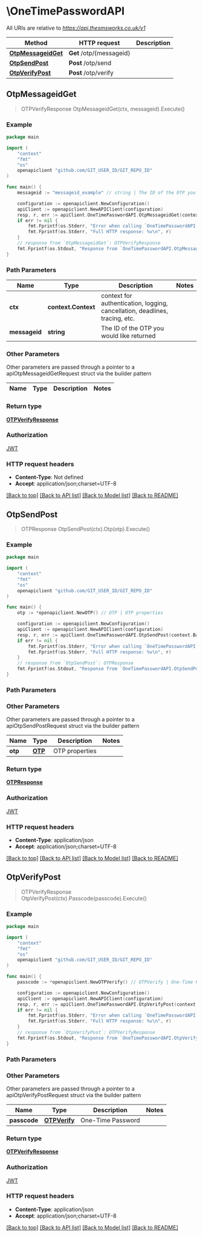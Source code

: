 # \OneTimePasswordAPI

All URIs are relative to *https://api.thesmsworks.co.uk/v1*

Method | HTTP request | Description
------------- | ------------- | -------------
[**OtpMessageidGet**](OneTimePasswordAPI.md#OtpMessageidGet) | **Get** /otp/{messageid} | 
[**OtpSendPost**](OneTimePasswordAPI.md#OtpSendPost) | **Post** /otp/send | 
[**OtpVerifyPost**](OneTimePasswordAPI.md#OtpVerifyPost) | **Post** /otp/verify | 



## OtpMessageidGet

> OTPVerifyResponse OtpMessageidGet(ctx, messageid).Execute()





### Example

```go
package main

import (
    "context"
    "fmt"
    "os"
    openapiclient "github.com/GIT_USER_ID/GIT_REPO_ID"
)

func main() {
    messageid := "messageid_example" // string | The ID of the OTP you would like returned

    configuration := openapiclient.NewConfiguration()
    apiClient := openapiclient.NewAPIClient(configuration)
    resp, r, err := apiClient.OneTimePasswordAPI.OtpMessageidGet(context.Background(), messageid).Execute()
    if err != nil {
        fmt.Fprintf(os.Stderr, "Error when calling `OneTimePasswordAPI.OtpMessageidGet``: %v\n", err)
        fmt.Fprintf(os.Stderr, "Full HTTP response: %v\n", r)
    }
    // response from `OtpMessageidGet`: OTPVerifyResponse
    fmt.Fprintf(os.Stdout, "Response from `OneTimePasswordAPI.OtpMessageidGet`: %v\n", resp)
}
```

### Path Parameters


Name | Type | Description  | Notes
------------- | ------------- | ------------- | -------------
**ctx** | **context.Context** | context for authentication, logging, cancellation, deadlines, tracing, etc.
**messageid** | **string** | The ID of the OTP you would like returned | 

### Other Parameters

Other parameters are passed through a pointer to a apiOtpMessageidGetRequest struct via the builder pattern


Name | Type | Description  | Notes
------------- | ------------- | ------------- | -------------


### Return type

[**OTPVerifyResponse**](OTPVerifyResponse.md)

### Authorization

[JWT](../README.md#JWT)

### HTTP request headers

- **Content-Type**: Not defined
- **Accept**: application/json;charset=UTF-8

[[Back to top]](#) [[Back to API list]](../README.md#documentation-for-api-endpoints)
[[Back to Model list]](../README.md#documentation-for-models)
[[Back to README]](../README.md)


## OtpSendPost

> OTPResponse OtpSendPost(ctx).Otp(otp).Execute()





### Example

```go
package main

import (
    "context"
    "fmt"
    "os"
    openapiclient "github.com/GIT_USER_ID/GIT_REPO_ID"
)

func main() {
    otp := *openapiclient.NewOTP() // OTP | OTP properties

    configuration := openapiclient.NewConfiguration()
    apiClient := openapiclient.NewAPIClient(configuration)
    resp, r, err := apiClient.OneTimePasswordAPI.OtpSendPost(context.Background()).Otp(otp).Execute()
    if err != nil {
        fmt.Fprintf(os.Stderr, "Error when calling `OneTimePasswordAPI.OtpSendPost``: %v\n", err)
        fmt.Fprintf(os.Stderr, "Full HTTP response: %v\n", r)
    }
    // response from `OtpSendPost`: OTPResponse
    fmt.Fprintf(os.Stdout, "Response from `OneTimePasswordAPI.OtpSendPost`: %v\n", resp)
}
```

### Path Parameters



### Other Parameters

Other parameters are passed through a pointer to a apiOtpSendPostRequest struct via the builder pattern


Name | Type | Description  | Notes
------------- | ------------- | ------------- | -------------
 **otp** | [**OTP**](OTP.md) | OTP properties | 

### Return type

[**OTPResponse**](OTPResponse.md)

### Authorization

[JWT](../README.md#JWT)

### HTTP request headers

- **Content-Type**: application/json
- **Accept**: application/json;charset=UTF-8

[[Back to top]](#) [[Back to API list]](../README.md#documentation-for-api-endpoints)
[[Back to Model list]](../README.md#documentation-for-models)
[[Back to README]](../README.md)


## OtpVerifyPost

> OTPVerifyResponse OtpVerifyPost(ctx).Passcode(passcode).Execute()





### Example

```go
package main

import (
    "context"
    "fmt"
    "os"
    openapiclient "github.com/GIT_USER_ID/GIT_REPO_ID"
)

func main() {
    passcode := *openapiclient.NewOTPVerify() // OTPVerify | One-Time Password

    configuration := openapiclient.NewConfiguration()
    apiClient := openapiclient.NewAPIClient(configuration)
    resp, r, err := apiClient.OneTimePasswordAPI.OtpVerifyPost(context.Background()).Passcode(passcode).Execute()
    if err != nil {
        fmt.Fprintf(os.Stderr, "Error when calling `OneTimePasswordAPI.OtpVerifyPost``: %v\n", err)
        fmt.Fprintf(os.Stderr, "Full HTTP response: %v\n", r)
    }
    // response from `OtpVerifyPost`: OTPVerifyResponse
    fmt.Fprintf(os.Stdout, "Response from `OneTimePasswordAPI.OtpVerifyPost`: %v\n", resp)
}
```

### Path Parameters



### Other Parameters

Other parameters are passed through a pointer to a apiOtpVerifyPostRequest struct via the builder pattern


Name | Type | Description  | Notes
------------- | ------------- | ------------- | -------------
 **passcode** | [**OTPVerify**](OTPVerify.md) | One-Time Password | 

### Return type

[**OTPVerifyResponse**](OTPVerifyResponse.md)

### Authorization

[JWT](../README.md#JWT)

### HTTP request headers

- **Content-Type**: application/json
- **Accept**: application/json;charset=UTF-8

[[Back to top]](#) [[Back to API list]](../README.md#documentation-for-api-endpoints)
[[Back to Model list]](../README.md#documentation-for-models)
[[Back to README]](../README.md)

